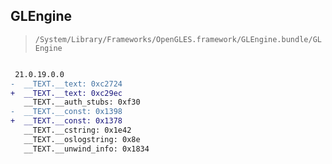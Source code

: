## GLEngine

> `/System/Library/Frameworks/OpenGLES.framework/GLEngine.bundle/GLEngine`

```diff

 21.0.19.0.0
-  __TEXT.__text: 0xc2724
+  __TEXT.__text: 0xc29ec
   __TEXT.__auth_stubs: 0xf30
-  __TEXT.__const: 0x1398
+  __TEXT.__const: 0x1378
   __TEXT.__cstring: 0x1e42
   __TEXT.__oslogstring: 0x8e
   __TEXT.__unwind_info: 0x1834

```
